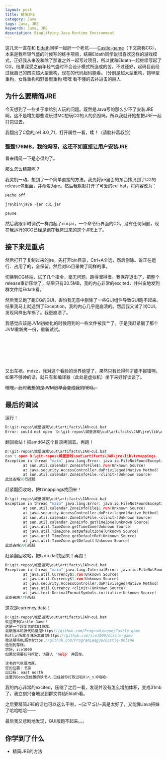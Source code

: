 ```yaml
---
layout: post
title: 精简JRE
category: Java
tags: Java, JRE
keywords: Java, JRE
description: Simplifying Java Runtime Environment
---
```



这几天一直在和 [Eldath](https://github.com/lizhaohan001)同学一起肝一个老坑——[Castle-game](https://github.com/ProgramLeague/Castle-game)（下文简称CG），本来是我年轻气盛的时候写的练手项目，结果Eldath同学说很喜欢这样的游戏模式，正好我从来没和除了那谁之外一起写过项目，所以就和Eldath一起继续写起了CG。结果深受之前年轻气盛时不会设计模式所造成的苦。不过还好，起码目前经过我自己的四次超大型重构，现在的代码起码能看。（分别是超大型重构，铠甲型重构，女性重构和野兽型重构 嘿嘿 看不懂的去补进击的巨人

## 为什么要精简JRE

今天想到了一些关于拿给别人玩的问题。既然是Java写的那么少不了安装JRE啊，这不是增加那些没玩过MC想玩CG的人的负担吗，所以我就开始想把JRE一起打包进去。

我翻出了C盘的jre1.8.0_71，打开属性一看，**哇！**（请脑补葛叔脸）

### 整整176MB，我的妈呀，这还不如直接让用户安装JRE

看来精简一下是必须的了。

那么怎么精简呢？

我灵机一动，想到了一个简单直接的方法。我先将jre里面的东西拷贝到了CG的release包里面，并命名为jre。然后我默默打开了可爱的cui.bat，将内容改为：

```c
@echo off

jre\bin\java -jar cui.jar

pause
```

然后我跟平时调试一样跑起了cui.jar，一个命令行界面的CG。没有任何问题，现在我运行的CG已经是跑在我拷过来的这个JRE上了。

## 接下来是重点

然后打开了复制过来的jre，先打开bin目录，Ctrl+A全选，然后删除。说正在运行、占用了的，全保留。然后对lib目录做了同样的事。

切换到CG终端，试了几个指令，毫无问题，跑得溜得很。我保存退出了，把整个release重新压缩了，结果只有30.5MB，我的内心非常的excited，并兴奋地发到群文件给Eldath看。

然后我又跑了跑CG的GUI，害怕我无意中删除了一些GUI组件导致GUI跑不起来。结果我马上就遇到了Exception，我的内心几乎是崩溃的。然后我又试了试CUI，发现同样出车祸了。我更崩溃了。

我感觉应该是JVM初始化的时候用到的一些文件被我艹了。于是我赶紧删了那个JVM重新拷一份，重新试试。

<br/><br/><br/><br/><br/>

又出车祸。mdzz，我对这个看脸的世界绝望了，果然只有长得帅才能不报错啊。如果不够帅的话，就只有和编译器（此处是虚拟机）坐下来好好谈谈了。

~~嘿嘿，此时我想的是JVM迟早会变成我的RBQ。~~

## 最后的调试

运行！

```c
D:\git-repos\城堡游戏\out\artifacts\JAR>cui.bat
Error: could not open `D:\git-repos\城堡游戏\out\artifacts\JAR\jre\lib\amd64\jvm.cfg
```

翻回收站！把amd64这个目录拷回去。再跑！

```c
D:\git-repos\城堡游戏\out\artifacts\JAR>cui.bat
can't open D:\git-repos\城堡游戏\out\artifacts\JAR\jre\lib\tzmappings.
Exception in thread "main" java.lang.Error: java.io.FileNotFoundException: D:\git-repos\城堡游戏\out\artifacts\JAR\jre\lib\tzdb.dat (系统找不到指定的文件。)
        at sun.util.calendar.ZoneInfoFile$1.run(Unknown Source)
        at java.security.AccessController.doPrivileged(Native Method)
        at sun.util.calendar.ZoneInfoFile.<clinit>(Unknown Source)
此处省略50行报错
```

赶紧翻回收站，把tzmappings找回来！
		
```c
D:\git-repos\城堡游戏\out\artifacts\JAR>cui.bat
Exception in thread "main" java.lang.Error: java.io.FileNotFoundException: D:\git-repos\城堡游戏\out\artifacts\JAR\jre\lib\tzdb.dat (系统找不到指定的文件。)
        at sun.util.calendar.ZoneInfoFile$1.run(Unknown Source)
        at java.security.AccessController.doPrivileged(Native Method)
        at sun.util.calendar.ZoneInfoFile.<clinit>(Unknown Source)
        at sun.util.calendar.ZoneInfo.getTimeZone(Unknown Source)
        at java.util.TimeZone.getTimeZone(Unknown Source)
        at java.util.TimeZone.setDefaultZone(Unknown Source)
        at java.util.TimeZone.getDefaultRef(Unknown Source)
        at java.util.TimeZone.getDefault(Unknown Source)
此处省略50行报错
```

赶紧翻回收站，把tzdb.dat找回来！再跑！

```c
D:\git-repos\城堡游戏\out\artifacts\JAR>cui.bat
Exception in thread "main" java.lang.InternalError: java.io.FileNotFoundException: D:\git-repos\城堡游戏\out\artifacts\JAR\jre\lib\currency.data (系统找不到指定的文件。)
        at java.util.Currency$1.run(Unknown Source)
        at java.util.Currency$1.run(Unknown Source)
        at java.security.AccessController.doPrivileged(Native Method)
        at java.util.Currency.<clinit>(Unknown Source)
        at java.text.DecimalFormatSymbols.initialize(Unknown Source)
此处省略77行报错
```

这次是currency.data！

```c
D:\git-repos\城堡游戏\out\artifacts\JAR>cui.bat
欢迎来到Castle Game！
这是一个超复古的CUI游戏。
最新版本和源代码请见https://github.com/ProgramLeague/Castle-game
Kotlin版本与旧版本请见https://github.com/ice1000/Castle-game
敬请期待OL版本https://github.com/ProgramLeague/Castle-Online
检测到存档。
您好，ice1000
如果您需要任何帮助，请键入 'help' 并回车。

读书的气氛很浓厚。
您的位置：书房
出口有: east north
这里的Boss是优雅的读书人,已经被你打败过啦O(∩_∩)O哈哈~
```


我的内心非常的excited，压缩了之后一看，发现并没有怎么增加体积，变成31mb了，我立刻兴奋地发到群文件给Eldath看。

之后要精简JRE的话也可以这么干啦，~\(≧▽≦)/~真是太好了，又能靠Java把妹了哈哈哈哈——

最后我又悲剧地发现，GUI版跑不起来。。。

## 你学到了什么

+ 精简JRE的方法
